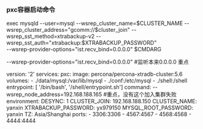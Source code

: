 ### pxc容器启动命令
exec mysqld --user=mysql --wsrep_cluster_name=$CLUSTER_NAME --wsrep_cluster_address="gcomm://$cluster_join" --wsrep_sst_method=xtrabackup-v2 --wsrep_sst_auth="xtrabackup:$XTRABACKUP_PASSWORD" \
 --wsrep-provider-options="ist.recv_bind=0.0.0.0" $CMDARG
 
 --wsrep-provider-options="ist.recv_bind=0.0.0.0"  #监听本来0.0.0.0  重点



version: '2'
services:
  pxc:
    image: percona/percona-xtradb-cluster:5.6
    volumes:
      - ./data/mysql:/var/lib/mysql
      - ./conf:/etc/mysql
      - ./shell:/shell
    entrypoint: [ '/bin/bash', '/shell/entrypoint.sh']
    command: --wsrep_node_address=192.168.188.165            #重点，没有这个加入集群失败
    environment:
      DESYNC: 1
      CLUSTER_JOIN: 192.168.188.150
      CLUSTER_NAME: yanxin
      XTRABACKUP_PASSWORD: yx979150
      MYSQL_ROOT_PASSWORD: yanxin
      TZ: Asia/Shanghai
    ports:
      - 3306:3306
      - 4567:4567
      - 4568:4568
      - 4444:4444
      
      
